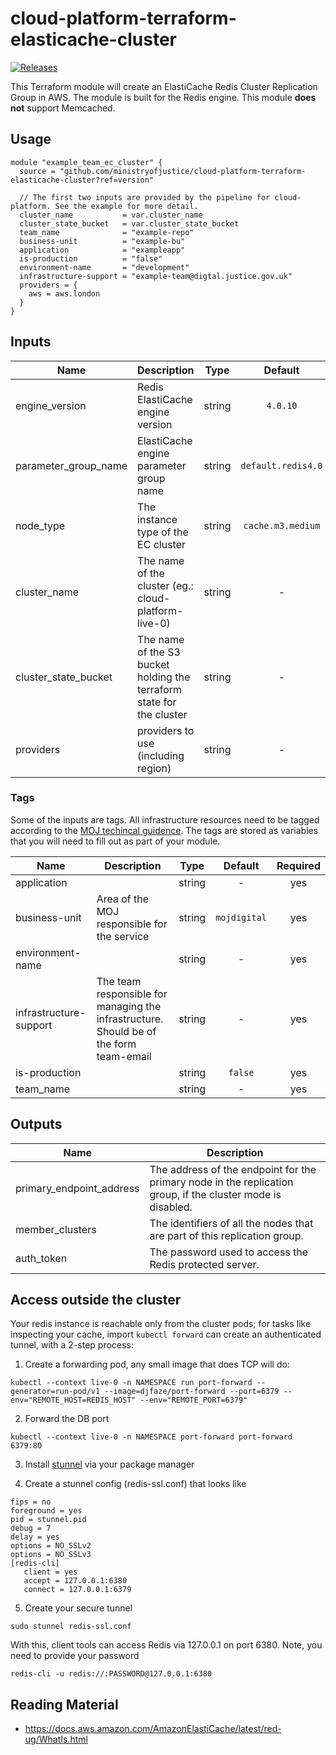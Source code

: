 # cloud-platform-terraform-elasticache-cluster

<a href="https://github.com/ministryofjustice/cloud-platform-terraform-elasticache-cluster/releases">
  <img src="https://img.shields.io/github/release/ministryofjustice/cloud-platform-terraform-elasticache-cluster/all.svg" alt="Releases" />
</a>

This Terraform module will create an ElastiCache Redis Cluster Replication Group in AWS. The module is built for the Redis engine. This module **does not** support Memcached.

## Usage

```hcl
module "example_team_ec_cluster" {
  source = "github.com/ministryofjustice/cloud-platform-terraform-elasticache-cluster?ref=version"

  // The first two inputs are provided by the pipeline for cloud-platform. See the example for more detail.
  cluster_name           = var.cluster_name
  cluster_state_bucket   = var.cluster_state_bucket
  team_name              = "example-repo"
  business-unit          = "example-bu"
  application            = "exampleapp"
  is-production          = "false"
  environment-name       = "development"
  infrastructure-support = "example-team@digtal.justice.gov.uk"
  providers = {
    aws = aws.london
  }
}
```
## Inputs

| Name | Description | Type | Default | Required |
|------|-------------|:----:|:-----:|:-----:|
| engine_version | Redis ElastiCache engine version | string | `4.0.10` | no |
| parameter_group_name | ElastiCache engine parameter group name| string | `default.redis4.0` | no |
| node_type | The instance type of the EC cluster | string | `cache.m3.medium` | no |
| cluster_name | The name of the cluster (eg.: cloud-platform-live-0) | string | - | yes |
| cluster_state_bucket | The name of the S3 bucket holding the terraform state for the cluster | string | - | yes |
| providers |  providers to use (including region) | string | - | -



### Tags

Some of the inputs are tags. All infrastructure resources need to be tagged according to the [MOJ techincal guidence](https://ministryofjustice.github.io/technical-guidance/standards/documenting-infrastructure-owners/#documenting-owners-of-infrastructure). The tags are stored as variables that you will need to fill out as part of your module.

| Name | Description | Type | Default | Required |
|------|-------------|:----:|:-----:|:-----:|
| application |  | string | - | yes |
| business-unit | Area of the MOJ responsible for the service | string | `mojdigital` | yes |
| environment-name |  | string | - | yes |
| infrastructure-support | The team responsible for managing the infrastructure. Should be of the form team-email | string | - | yes |
| is-production |  | string | `false` | yes |
| team_name |  | string | - | yes |

## Outputs

| Name | Description |
|------|-------------|
| primary_endpoint_address | The address of the endpoint for the primary node in the replication group, if the cluster mode is disabled. |
| member_clusters | The identifiers of all the nodes that are part of this replication group. |
| auth_token | The password used to access the Redis protected server. |

## Access outside the cluster

Your redis instance is reachable only from the cluster pods; for tasks like inspecting your cache, import `kubectl forward` can create an authenticated tunnel, with a 2-step process:

1. Create a forwarding pod, any small image that does TCP will do:
```
kubectl --context live-0 -n NAMESPACE run port-forward --generator=run-pod/v1 --image=djfaze/port-forward --port=6379 --env="REMOTE_HOST=REDIS_HOST" --env="REMOTE_PORT=6379"
```
2. Forward the DB port
```
kubectl --context live-0 -n NAMESPACE port-forward port-forward 6379:80
```

3. Install [stunnel](https://www.stunnel.org/) via your package manager

4. Create a stunnel config (redis-ssl.conf) that looks like
```
fips = no
foreground = yes
pid = stunnel.pid
debug = 7
delay = yes
options = NO_SSLv2
options = NO_SSLv3
[redis-cli]
   client = yes
   accept = 127.0.0.1:6380
   connect = 127.0.0.1:6379
```

5. Create your secure tunnel
```
sudo stunnel redis-ssl.conf
```

With this, client tools can access Redis via 127.0.0.1 on port 6380. Note, you need to provide your password

```
redis-cli -u redis://:PASSWORD@127.0.0.1:6380
```


## Reading Material

- https://docs.aws.amazon.com/AmazonElastiCache/latest/red-ug/WhatIs.html

